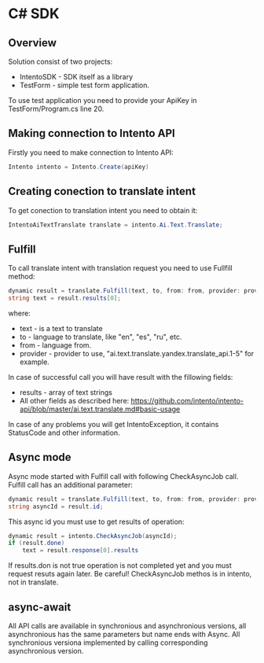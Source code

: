# C# SDK

## Overview
Solution consist of two projects: 
- IntentoSDK - SDK itself as a library
- TestForm - simple test form application. 

To use test application you need to provide your ApiKey in TestForm/Program.cs line 20.

## Making connection to Intento API
Firstly you need to make connection to Intento API:
```csharp
Intento intento = Intento.Create(apiKey)
```

## Creating conection to translate intent
To get conection to translation intent you need to obtain it: 
```csharp
IntentoAiTextTranslate translate = intento.Ai.Text.Translate;
```

## Fulfill
To call translate intent with translation request you need to use Fullfill method: 
```csharp
dynamic result = translate.Fulfill(text, to, from: from, provider: provider);
string text = result.results[0];
```
where:
- text - is a text to translate
- to - language to translate, like "en", "es", "ru", etc. 
- from - language from. 
- provider - provider to use, "ai.text.translate.yandex.translate_api.1-5" for example.

In case of successful call you will have result with the fillowing fields:
- results - array of text strings
- All other fields as described here: https://github.com/intento/intento-api/blob/master/ai.text.translate.md#basic-usage

In case of any problems you will get IntentoException, it contains StatusCode and other information. 

## Async mode
Async mode started with Fulfill call with following CheckAsyncJob call. 
Fulfill call has an additional parameter: 
```csharp
dynamic result = translate.Fulfill(text, to, from: from, provider: provider, async: true);
string asyncId = result.id;
```

This async id you must use to get results of operation: 
```csharp
dynamic result = intento.CheckAsyncJob(asyncId);
if (result.done)
	text = result.response[0].results
```
If results.don is not true operation is not completed yet and you must request resuts again later. 
Be careful! CheckAsyncJob methos is in intento, not in translate. 

## async-await
All API calls are available in synchronious and asynchronious versions, all asynchronious has the same parameters but name ends with Async. All synchronious versiona implemented by calling corresponding asynchronious version. 

